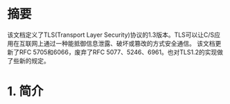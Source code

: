 # 摘要
该文档定义了TLS(Transport Layer Security)协议的1.3版本。TLS可以让C/S应用在互联网上通过一种能抵御信息泄露、破坏或篡改的方式安全通信。
该文档更新了RFC 5705和6066，废弃了RFC 5077、5246、6961。也对TLS1.2的实现做了些新的规定。

# 1. 简介


